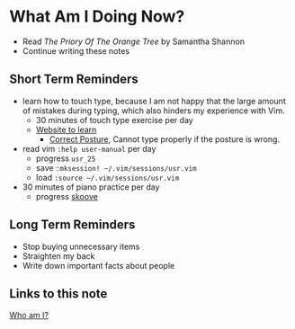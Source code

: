 # What Am I Doing Now?

- Read _The Priory Of The Orange Tree_ by Samantha Shannon
- Continue writing these notes

## Short Term Reminders

- learn how to touch type, because I am not happy that the large amount of mistakes during typing, which also hinders my experience with Vim.
  - 30 minutes of touch type exercise per day
  - [Website to learn](https://www.edclub.com/signin)
    - [Correct Posture](https://ergonomictrends.com/proper-ergonomic-typing-posture-at-computer/), Cannot type properly if the posture is wrong.
- read vim `:help user-manual` per day
  - progress `usr_25`
  - save `:mksession! ~/.vim/sessions/usr.vim`
  - load `:source ~/.vim/sessions/usr.vim`
- 30 minutes of piano practice per day
  - progress [skoove](https://www.skoove.com/en/app/lesson/37)

## Long Term Reminders

- Stop buying unnecessary items
- Straighten my back
- Write down important facts about people

## Links to this note

[Who am I?](index.md)
